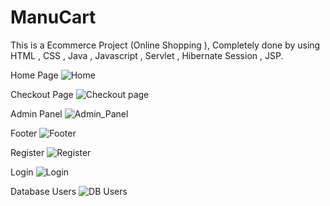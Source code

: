 # ManuCart
This is a Ecommerce Project (Online Shopping ), Completely done by using HTML , CSS , Java  , Javascript  , Servlet , Hibernate  Session , JSP. 

Home Page
![Home](https://user-images.githubusercontent.com/104019020/171615757-3f7fc74a-7898-41f0-b5b8-d1199784be02.png)

Checkout Page
![Checkout page](https://user-images.githubusercontent.com/104019020/171616016-d388310c-dbc8-45ad-8bdb-98be9d28bd4d.png)

Admin Panel
![Admin_Panel](https://user-images.githubusercontent.com/104019020/171616107-615086ab-4bda-4486-8cb1-f1ef66e087e1.png)

Footer
![Footer](https://user-images.githubusercontent.com/104019020/171616253-33379d65-6e6b-4cea-8ba6-22b107c5caa2.png)

Register
![Register](https://user-images.githubusercontent.com/104019020/171616862-a11bc177-4874-44dc-981e-74f2abd6658e.png)

Login
![Login](https://user-images.githubusercontent.com/104019020/171616937-4ece8da3-6753-40cc-9cc1-556f2a5b7488.png)

Database Users
![DB Users](https://user-images.githubusercontent.com/104019020/171617044-ebed403d-05cb-47ee-ba6e-23ed1a05fa7c.png)
